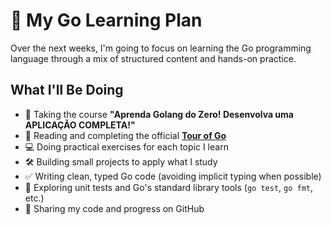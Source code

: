 # 🐹 My Go Learning Plan

Over the next weeks, I'm going to focus on learning the Go programming language through a mix of structured content and hands-on practice.

## What I'll Be Doing

- 📘 Taking the course **"Aprenda Golang do Zero! Desenvolva uma APLICAÇÃO COMPLETA!"**
- 📗 Reading and completing the official [**Tour of Go**](https://go.dev/tour)
- 💻 Doing practical exercises for each topic I learn
- 🛠️ Building small projects to apply what I study
- ✅ Writing clean, typed Go code (avoiding implicit typing when possible)
- 🧪 Exploring unit tests and Go's standard library tools (`go test`, `go fmt`, etc.)
- 🚀 Sharing my code and progress on GitHub

